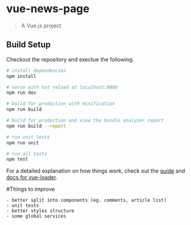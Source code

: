 # vue-news-page

> A Vue.js project

## Build Setup

Checkout the repository and exectue the following.

``` bash
# install dependencies
npm install

# serve with hot reload at localhost:8080
npm run dev

# build for production with minification
npm run build

# build for production and view the bundle analyzer report
npm run build --report

# run unit tests
npm run unit

# run all tests
npm test
```

For a detailed explanation on how things work, check out the [guide](http://vuejs-templates.github.io/webpack/) and [docs for vue-loader](http://vuejs.github.io/vue-loader).

#Things to improve

```
- better split into components (eg. comments, article list)
- unit tests
- better styles structure
- some global services
```

